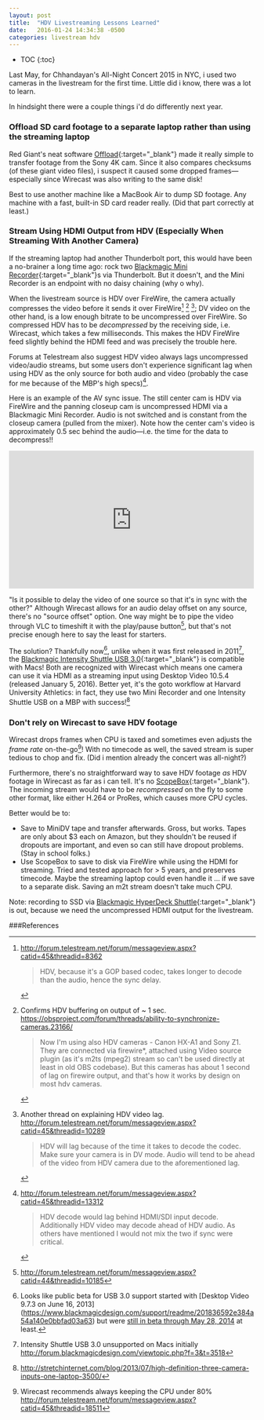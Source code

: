 ```yaml
---
layout: post
title:  "HDV Livestreaming Lessons Learned"
date:   2016-01-24 14:34:38 -0500
categories: livestream hdv
---
```

* TOC
{:toc}

Last May, for Chhandayan's All-Night Concert 2015 in NYC, i used two cameras in the livestream for the first time. Little did i know, there was a lot to learn.

In hindsight there were a couple things i'd do differently next year.

### Offload SD card footage to a separate laptop rather than using the streaming laptop
Red Giant's neat software [Offload](http://www.redgiant.com/products/offload/){:target="_blank"} made it really simple to transfer footage from the Sony 4K cam. Since it also compares checksums (of these giant video files), i suspect it caused some dropped frames—especially since Wirecast was also writing to the same disk!

Best to use another machine like a MacBook Air to dump SD footage. Any machine with a fast, built-in SD card reader really. (Did that part correctly at least.)

### Stream Using HDMI Output from HDV (Especially When Streaming With Another Camera)
If the streaming laptop had another Thunderbolt port, this would have been a no-brainer a long time ago: rock two [Blackmagic Mini Recorder](https://www.blackmagicdesign.com/products/ultrastudiothunderbolt/techspecs/W-DLUS-04){:target="_blank"}s via Thunderbolt. But it doesn't, and the Mini Recorder is an endpoint with no daisy chaining (why o why).

When the livestream source is HDV over FireWire, the camera actually compresses the video before it sends it over FireWire[^2] [^4] [^5]; DV video on the other hand, is a low enough bitrate to be uncompressed over FireWire. So compressed HDV has to be _decompressed_ by the receiving side, i.e. Wirecast, which takes a few milliseconds. This makes the HDV FireWire feed slightly behind the HDMI feed and was precisely the trouble here.

Forums at Telestream also suggest HDV video always lags uncompressed video/audio streams, but some users don't experience significant lag when using HDV as the only source for both audio and video (probably the case for me because of the MBP's high specs)[^3].

Here is an example of the AV sync issue. The still center cam is HDV via FireWire and the panning closeup cam is uncompressed HDMI via a Blackmagic Mini Recorder. Audio is not switched and is constant from the closeup camera (pulled from the mixer). Note how the center cam's video is approximately 0.5 sec behind the audio—i.e. the time for the data to decompress!!

<div class="videoWrapper">
<iframe src="https://player.vimeo.com/video/150565246?title=0&byline=0" width="500" height="281" frameborder="0" webkitallowfullscreen mozallowfullscreen allowfullscreen></iframe>
</div>


"Is it possible to delay the video of one source so that it's in sync with the other?" Although Wirecast allows for an audio delay offset on any source, there's no "source offset" option. One way might be to pipe the video through VLC to timeshift it with the play/pause button[^6], but that's not precise enough here to say the least for starters.

The solution? Thankfully now[^8], unlike when it was first released in 2011[^7], the [Blackmagic Intensity Shuttle USB 3.0](){:target="_blank"} is compatible with Macs! Both are recognized with Wirecast which means one camera can use it via HDMI as a streaming input using Desktop Video 10.5.4 (released January 5, 2016). Better yet, it's the goto workflow at Harvard University Athletics: in fact, they use two Mini Recorder and one Intensity Shuttle USB on a MBP with success![^1]


### Don't rely on Wirecast to save HDV footage 
Wirecast drops frames when CPU is taxed and sometimes even adjusts the _frame rate_ on-the-go[^9]! With no timecode as well, the saved stream is super tedious to chop and fix. (Did i mention already the concert was all-night?)

Furthermore, there's no straightforward way to save HDV footage *as* HDV footage in Wirecast as far as i can tell. It's no [ScopeBox](http://www.divergentmedia.com/scopebox){:target="_blank"}. The incoming stream would have to be *recompressed* on the fly to some other format, like either H.264 or ProRes, which causes more CPU cycles.

Better would be to:

* Save to MiniDV tape and transfer afterwards. Gross, but works. Tapes are only about $3 each on Amazon, but they shouldn't be reused if dropouts are important, and even so can still have dropout problems. (Stay in school folks.)
* Use ScopeBox to save to disk via FireWire while using the HDMI for streaming. Tried and tested approach for > 5 years, and preserves timecode. Maybe the streaming laptop could even handle it ... if we save to a separate disk. Saving an m2t stream doesn't take much CPU.

Note: recording to SSD via [Blackmagic HyperDeck Shuttle](https://www.blackmagicdesign.com/products/hyperdeckshuttle){:target="_blank"} is out, because we need the uncompressed HDMI output for the livestream.

###References

[^1]: <http://stretchinternet.com/blog/2013/07/high-definition-three-camera-inputs-one-laptop-3500/>

[^2]: <http://forum.telestream.net/forum/messageview.aspx?catid=45&threadid=8362>
	<blockquote>
	HDV, because it's a GOP based codec, takes longer to decode than the audio, hence the sync delay.
	</blockquote>

[^3]: <http://forum.telestream.net/forum/messageview.aspx?catid=45&threadid=13312> 
	<blockquote>
	HDV decode would lag behind HDMI/SDI input decode.
	Additionally HDV video may decode ahead of HDV audio.
	As others have mentioned I would not mix the two if sync were critical.
	</blockquote>
	
[^4]: Confirms HDV buffering on output of ~ 1 sec. <https://obsproject.com/forum/threads/ability-to-synchronize-cameras.23166/>
	<blockquote>
	Now I'm using also HDV cameras - Canon HX-A1 and Sony Z1. They are connected via firewire*, attached using Video source plugin (as it's m2ts (mpeg2) stream so can't be used directly at least in old OBS codebase). But this cameras has about 1 second of lag on firewire output, and that's how it works by design on most hdv cameras.
	</blockquote>
	
[^5]: Another thread on explaining HDV video lag. <http://forum.telestream.net/forum/messageview.aspx?catid=45&threadid=10289>
	<blockquote>
	HDV will lag because of the time it takes to decode the codec. Make sure your camera is in DV mode. 
	Audio will tend to be ahead of the video from HDV camera due to the aforementioned lag.
	</blockquote>
[^6]: <http://forum.telestream.net/forum/messageview.aspx?catid=44&threadid=10185>
[^7]: Intensity Shuttle USB 3.0 unsupported on Macs initially <http://forum.blackmagicdesign.com/viewtopic.php?f=3&t=3518>
[^8]: Looks like public beta for USB 3.0 support started with [Desktop Video 9.7.3 on June 16, 2013] (https://www.blackmagicdesign.com/support/readme/201836592e384a54a140e0bbfad03a63) but were [still in beta through May 28, 2014](http://forum.blackmagicdesign.com/viewtopic.php?f=11&t=22926) at least.
[^9]: Wirecast recommends always keeping the CPU under 80% <http://forum.telestream.net/forum/messageview.aspx?catid=45&threadid=18511>
